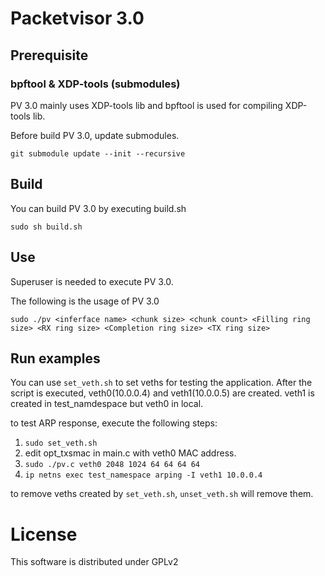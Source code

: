 # Packetvisor 3.0

## Prerequisite

### bpftool & XDP-tools (submodules)
PV 3.0 mainly uses XDP-tools lib and bpftool is used for compiling XDP-tools lib.

Before build PV 3.0, update submodules.

`git submodule update --init --recursive`


## Build
You can build PV 3.0 by executing build.sh

`sudo sh build.sh`

## Use
Superuser is needed to execute PV 3.0.

The following is the usage of PV 3.0

`sudo ./pv <inferface name> <chunk size> <chunk count> <Filling ring size> <RX ring size> <Completion ring size> <TX ring size>`

## Run examples
You can use `set_veth.sh` to set veths for testing the application.
After the script is executed, veth0(10.0.0.4) and veth1(10.0.0.5) are created.
veth1 is created in test_namdespace but veth0 in local.

to test ARP response, execute the following steps:
1. `sudo set_veth.sh`
2. edit opt_txsmac in main.c with veth0 MAC address.
3. `sudo ./pv.c veth0 2048 1024 64 64 64 64`
4. `ip netns exec test_namespace arping -I veth1 10.0.0.4`

to remove veths created by `set_veth.sh`, `unset_veth.sh` will remove them.


# License
This software is distributed under GPLv2
